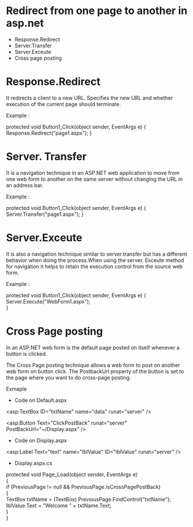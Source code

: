 # Redirect from one page to another in asp.net

- Response.Redirect
- Server.Transfer
- Server.Exceute
- Cross page posting

# Response.Redirect
It redirects a client to a new URL. Specifies the new URL and whether execution of the current page should terminate.

Example : 

protected void Button1_Click(object sender, EventArgs e)
{
Response.Redirect("page1.aspx"); 
}

# Server. Transfer

It is a navigation technique in an ASP.NET web application to move from one web form to another on the same server without changing the URL in an address bar.

Example : 

protected void Button1_Click(object sender, EventArgs e)
{
Server.Transfer("page1.aspx"); 
}

# Server.Exceute

It is also a navigation technique similar to server.transfer but has a different behavior when doing the process.When using the server.
Exceute method for navigation it helps to retain the execution control from the source web form.

Example : 

protected void Button1_Click(object sender, EventArgs e)
{
Server.Execute("WebForm1.aspx");  
}

# Cross Page posting

In an ASP.NET web form is the default page posted on itself whenever a button is clicked.

The Cross Page posting technique allows a web form to post on another web form on button click. The PostbackUrl 
property of the button is set to the page where you want to do cross-page posting.

Exmaple

- Code on Default.aspx

<form id="form1" runat="server">  
  
   <asp:TextBox ID="txtName" name="data" runat="server" />
  
   <asp:Button Text="ClickPostBack" runat="server" PostBackUrl="~/Display.aspx" />  
  
</form> 

- Code on Display.aspx

<form id="form1" runat="server">  
  
   <asp:Label Text="text" name="lblValue" ID="lblValue" runat="server" /> 
  
</form>  

- Display.aspx.cs

protected void Page_Load(object sender, EventArgs e)  
{  
    if (PreviousPage != null && PreviousPage.IsCrossPagePostBack)   
    {  
        TextBox txtName = (TextBox) PreviousPage.FindControl("txtName");  
        lblValue.Text = "Welcome " + txtName.Text;  
    }  
}
